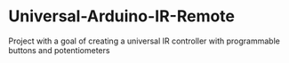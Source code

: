 # Universal-Arduino-IR-Remote
Project with a goal of creating a universal IR controller with programmable buttons and potentiometers
